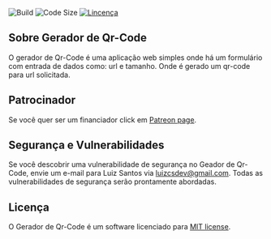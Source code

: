 


![Build](https://img.shields.io/github/actions/workflow/status/luizcsbh/geradorQrCode/laravel.yml)
![Code Size](https://img.shields.io/github/languages/code-size/luizcsbh/geradorQrCode)
[![Lincen&ccedil;a](https://img.shields.io/github/license/luizcsbh/geradorQrCode)](https://github.com/luizcsbh/geradorQrCode/blob/main/LICENSE)

## Sobre Gerador de Qr-Code

O gerador de Qr-Code &eacute; uma aplica&ccedil;&atilde;o web simples onde h&aacute; um formul&aacute;rio com entrada de dados como: url e tamanho. Onde &eacute; gerado um qr-code para url solicitada.


## Patrocinador

Se voc&ecirc; quer ser um financiador click em [Patreon page](https://www.patreon.com/luizcsbh).

## Seguran&ccedil;a e Vulnerabilidades

Se voc&ecirc; descobrir uma vulnerabilidade de seguran&ccedil;a no Geador de Qr-Code, envie um e-mail para Luiz Santos via [luizcsdev@gmail.com](mailto:luizcsdev@gmail.com). Todas as vulnerabilidades de seguran&ccedil;a ser&atilde;o prontamente abordadas.

## Licen&ccedil;a

O Gerador de Qr-Code &eacute; um software licenciado para  [MIT license](https://opensource.org/licenses/MIT).

